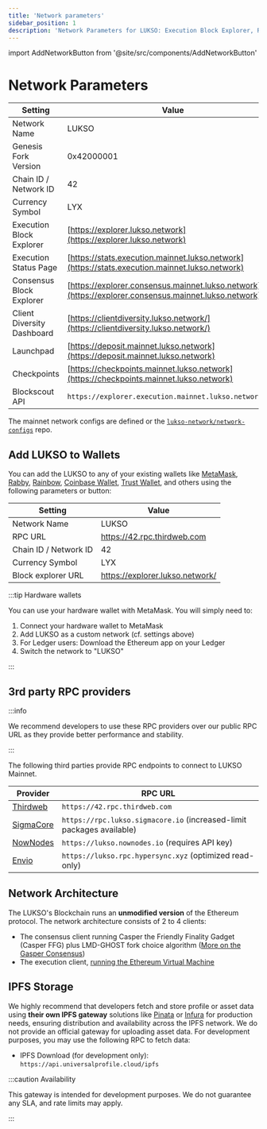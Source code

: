 ```yaml
---
title: 'Network parameters'
sidebar_position: 1
description: 'Network Parameters for LUKSO: Execution Block Explorer, RPC providers, Chain ID.'
---
```


import AddNetworkButton from '@site/src/components/AddNetworkButton'

# Network Parameters

| Setting                    | Value                                                                                                |
| -------------------------- | ---------------------------------------------------------------------------------------------------- |
| Network Name               | LUKSO                                                                                                |
| Genesis Fork Version       | 0x42000001                                                                                           |
| Chain ID / Network ID      | 42                                                                                                   |
| Currency Symbol            | LYX                                                                                                  |
| Execution Block Explorer   | [https://explorer.lukso.network](https://explorer.lukso.network)                                     |
| Execution Status Page      | [https://stats.execution.mainnet.lukso.network](https://stats.execution.mainnet.lukso.network)       |
| Consensus Block Explorer   | [https://explorer.consensus.mainnet.lukso.network](https://explorer.consensus.mainnet.lukso.network) |
| Client Diversity Dashboard | [https://clientdiversity.lukso.network/](https://clientdiversity.lukso.network/)                     |
| Launchpad                  | [https://deposit.mainnet.lukso.network](https://deposit.mainnet.lukso.network)                       |
| Checkpoints                | [https://checkpoints.mainnet.lukso.network](https://checkpoints.mainnet.lukso.network)               |
| Blockscout API             | `https://explorer.execution.mainnet.lukso.network/api`                                               |

The mainnet network configs are defined or the [`lukso-network/network-configs`](https://github.com/lukso-network/network-configs/tree/main/mainnet/shared) repo.

## Add LUKSO to Wallets

You can add the LUKSO to any of your existing wallets like [MetaMask](https://metamask.io/), [Rabby](https://rabby.io/), [Rainbow](https://rainbow.me/), [Coinbase Wallet](https://www.coinbase.com/de/wallet), [Trust Wallet](https://trustwallet.com/de), and others using the following parameters or button:

| Setting               | Value                           |
| --------------------- | ------------------------------- |
| Network Name          | LUKSO                           |
| RPC URL               | https://42.rpc.thirdweb.com     |
| Chain ID / Network ID | 42                              |
| Currency Symbol       | LYX                             |
| Block explorer URL    | https://explorer.lukso.network/ |

<AddNetworkButton networkName="mainnet"/>

:::tip Hardware wallets

You can use your hardware wallet with MetaMask. You will simply need to:

1. Connect your hardware wallet to MetaMask
2. Add LUKSO as a custom network (cf. settings above)
3. For Ledger users: Download the Ethereum app on your Ledger
4. Switch the network to "LUKSO"

:::

## 3rd party RPC providers

:::info

We recommend developers to use these RPC providers over our public RPC URL as they provide better performance and stability.

:::

The following third parties provide RPC endpoints to connect to LUKSO Mainnet.

| Provider                          | RPC URL                                                               |
| --------------------------------- | --------------------------------------------------------------------- |
| [Thirdweb](https://thirdweb.com/) | `https://42.rpc.thirdweb.com`                                         |
| [SigmaCore](https://sigmacore.io) | `https://rpc.lukso.sigmacore.io` (increased-limit packages available) |
| [NowNodes](https://nownodes.io/)  | `https://lukso.nownodes.io` (requires API key)                        |
| [Envio](https://envio.dev/)       | `https://lukso.rpc.hypersync.xyz` (optimized read-only)               |

## Network Architecture

The LUKSO's Blockchain runs an **unmodified version** of the Ethereum protocol. The network architecture consists of 2 to 4 clients:

- The consensus client running Casper the Friendly Finality Gadget (Casper FFG) plus LMD-GHOST fork choice algorithm ([More on the Gasper Consensus](https://ethereum.org/en/developers/docs/consensus-mechanisms/pos/gasper/))
- The execution client, [running the Ethereum Virtual Machine](https://ethereum.org/en/developers/docs/ethereum-stack/)

## IPFS Storage

We highly recommend that developers fetch and store profile or asset data using **their own IPFS gateway** solutions like [Pinata](https://docs.pinata.cloud/docs/welcome-to-pinata) or [Infura](https://docs.infura.io/networks/ipfs) for production needs, ensuring distribution and availability across the IPFS network. We do not provide an official gateway for uploading asset data. For development purposes, you may use the following RPC to fetch data:

- IPFS Download (for development only): `https://api.universalprofile.cloud/ipfs`

:::caution Availability

This gateway is intended for development purposes. We do not guarantee any SLA, and rate limits may apply.

:::
